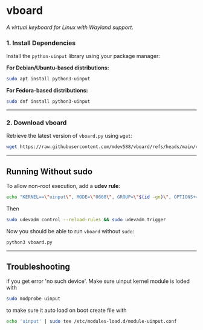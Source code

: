 # vboard
*A virtual keyboard for Linux with Wayland support.*


### **1. Install Dependencies**  
Install the `python-uinput` library using your package manager:  

**For Debian/Ubuntu-based distributions:**  
```bash
sudo apt install python3-uinput
```

**For Fedora-based distributions:**  
```bash
sudo dnf install python3-uinput
```
---

### **2. Download vboard**  
Retrieve the latest version of `vboard.py` using `wget`:  
```bash
wget https://raw.githubusercontent.com/mdev588/vboard/refs/heads/main/vboard.py
```

---

## **Running Without sudo**  

To allow non-root execution, add a **udev rule**:  
```bash
echo "KERNEL==\"uinput\", MODE=\"0660\", GROUP=\"$(id -gn)\", OPTIONS+=\"static_node=uinput\"" | sudo tee /usr/lib/udev/rules.d/99-uinput-vboard.rules
```
Then 
```bash
sudo udevadm control --reload-rules && sudo udevadm trigger
```

Now you should be able to run `vboard` without `sudo`:  
```bash
python3 vboard.py
```

---
## Troubleshooting
if you get error 'no such device'. Make sure uinput kernel module is loded with
```bash
sudo modprobe uinput
```

to make sure it auto load on boot create file with
```bash
echo 'uinput' | sudo tee /etc/modules-load.d/module-uinput.conf
```
